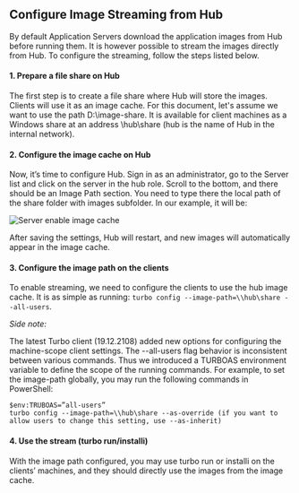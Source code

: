 ## Configure Image Streaming from Hub

By default Application Servers download the application images from Hub before running them. It is however possible to stream the images directly from Hub. To configure the streaming, follow the steps listed below.

#### 1. Prepare a file share on Hub

The first step is to create a file share where Hub will store the images. Clients will use it as an image cache. For this document, let's assume we want to use the path D:\image-share. It is available for client machines as a Windows share at an address \\hub\share (hub is the name of Hub in the internal network).

#### 2. Configure the image cache on Hub

Now, it’s time to configure Hub. Sign in as an administrator, go to the Server list and click on the server in the hub role. Scroll to the bottom, and there should be an Image Path section. You need to type there the local path of the share folder with images subfolder. In our example, it will be:

![Server enable image cache](https://hub.turbo.net/images/docs/hub-enable-image-cache.png)

After saving the settings, Hub will restart, and new images will automatically appear in the image cache.

#### 3. Configure the image path on the clients

To enable streaming, we need to configure the clients to use the hub image cache. It is as simple as running: `turbo config --image-path=\\hub\share --all-users`.

_Side note:_

The latest Turbo client (19.12.2108) added new options for configuring the machine-scope client settings. The --all-users flag behavior is inconsistent between various commands. Thus we introduced a TURBOAS environment variable to define the scope of the running commands. For example, to set the image-path globally, you may run the following commands in PowerShell:

```
$env:TRUBOAS=”all-users”
turbo config --image-path=\\hub\share --as-override (if you want to allow users to change this setting, use --as-inherit)
```

#### 4. Use the stream (turbo run/installi)

With the image path configured, you may use turbo run or installi on the clients’ machines, and they should directly use the images from the image cache.
